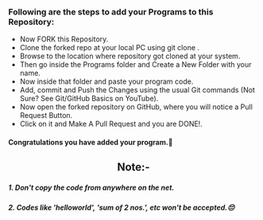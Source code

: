 ### Following are the steps to add your Programs to this Repository:
- Now FORK this Repository.
- Clone the forked repo at your local PC using git clone <url>.
- Browse to the location where repository got cloned at your system.
- Then go inside the Programs folder and Create a New Folder with your name.
- Now inside that folder and paste your program code. 
- Add, commit and Push the Changes using the usual Git commands (Not Sure? See Git/GitHub Basics on YouTube).
- Now open the forked repository on GitHub, where you will notice a Pull Request Button.
- Click on it and Make A Pull Request and you are DONE!.
#### Congratulations you have added your program.🥳

## <div align="center">Note:-</div>

##### 1. Don't copy the code from anywhere on the net.
##### 2. Codes like 'helloworld', 'sum of 2 nos.', etc won't be accepted.😔
